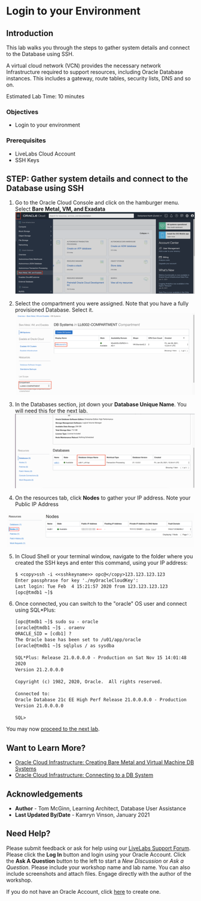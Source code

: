 # Login to your Environment

## Introduction

This lab walks you through the steps to gather system details and connect to the Database using SSH. 

A virtual cloud network (VCN) provides the necessary network Infrastructure required to support resources, including Oracle Database instances. This includes a gateway, route tables, security lists, DNS and so on. 

Estimated Lab Time: 10 minutes

### Objectives
* Login to your environment

### Prerequisites

* LiveLabs Cloud Account
* SSH Keys
  

## **STEP**: Gather system details and connect to the Database using SSH

1. Go to the Oracle Cloud Console and click on the hamburger menu. Select **Bare Metal, VM, and Exadata**
  ![](images/select-bm-vm-ex.png " ")

2. Select the compartment you were assigned. Note that you have a fully provisioned Database. Select it. 
  ![](images/select-db.png " ")

3. In the Databases section, jot down your **Database Unique Name**.  You will need this for the next lab.
  ![](images/db-unique-name.png " ")


4. On the resources tab, click **Nodes** to gather your IP address. Note your Public IP Address

  ![](images/VM-DB-IP.png " ")

5. In Cloud Shell or your terminal window, navigate to the folder where you created the SSH keys and enter this command, using your IP address:

    ```
    $ <copy>ssh -i <<sshkeyname>> opc@</copy>123.123.123.123
    Enter passphrase for key './myOracleCloudKey':
    Last login: Tue Feb  4 15:21:57 2020 from 123.123.123.123
    [opc@tmdb1 ~]$
    ```

6. Once connected, you can switch to the "oracle" OS user and connect using SQL*Plus:

    ```
    [opc@tmdb1 ~]$ sudo su - oracle
    [oracle@tmdb1 ~]$ . oraenv
    ORACLE_SID = [cdb1] ?
    The Oracle base has been set to /u01/app/oracle
    [oracle@tmdb1 ~]$ sqlplus / as sysdba

    SQL*Plus: Release 21.0.0.0.0 - Production on Sat Nov 15 14:01:48 2020
    Version 21.2.0.0.0

    Copyright (c) 1982, 2020, Oracle.  All rights reserved.

    Connected to:
    Oracle Database 21c EE High Perf Release 21.0.0.0.0 - Production
    Version 21.0.0.0.0

    SQL>
    ```

You may now [proceed to the next lab](#next).

## Want to Learn More?

* [Oracle Cloud Infrastructure: Creating Bare Metal and Virtual Machine DB Systems](https://docs.cloud.oracle.com/en-us/iaas/Content/Database/Tasks/creatingDBsystem.htm)
* [Oracle Cloud Infrastructure: Connecting to a DB System](https://docs.cloud.oracle.com/en-us/iaas/Content/Database/Tasks/connectingDB.htm)

## Acknowledgements
* **Author** - Tom McGinn, Learning Architect, Database User Assistance
* **Last Updated By/Date** - Kamryn Vinson, January 2021

## Need Help?
Please submit feedback or ask for help using our [LiveLabs Support Forum](https://community.oracle.com/tech/developers/categories/livelabsdiscussions). Please click the **Log In** button and login using your Oracle Account. Click the **Ask A Question** button to the left to start a *New Discussion* or *Ask a Question*.  Please include your workshop name and lab name.  You can also include screenshots and attach files.  Engage directly with the author of the workshop.

If you do not have an Oracle Account, click [here](https://profile.oracle.com/myprofile/account/create-account.jspx) to create one. 
